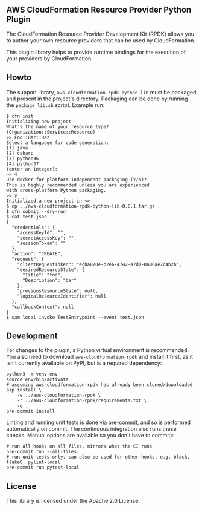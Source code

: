## AWS CloudFormation Resource Provider Python Plugin


The CloudFormation Resource Provider Development Kit (RPDK) allows you to author your own resource providers that can be used by CloudFormation.

This plugin library helps to provide runtime bindings for the execution of your providers by CloudFormation.

Howto
-----

The support library, `aws-cloudformation-rpdk-python-lib` must be packaged and present in the project's directory. Packaging can be done by running the `package_lib.sh` script. Example run:

```
$ cfn init
Initializing new project
What's the name of your resource type?
(Organization::Service::Resource)
>> Foo::Bar::Baz
Select a language for code generation:
[1] java
[2] csharp
[3] python36
[4] python37
(enter an integer):
>> 4
Use docker for platform-independent packaging (Y/n)?
This is highly recommended unless you are experienced
with cross-platform Python packaging.
>> y
Initialized a new project in <>
$ cp ../aws-cloudformation-rpdk-python-lib-0.0.1.tar.gz .
$ cfn submit --dry-run
$ cat test.json
{
  "credentials": {
    "accessKeyId": "",
    "secretAccessKey": "",
    "sessionToken": ""
  },
  "action": "CREATE",
  "request": {
    "clientRequestToken": "ecba020e-b2e6-4742-a7d0-8a06ae7c4b2b",
    "desiredResourceState": {
      "Title": "foo",
      "Description": "bar"
    },
    "previousResourceState": null,
    "logicalResourceIdentifier": null
  },
  "callbackContext": null
}
$ sam local invoke TestEntrypoint --event test.json
```

Development
-----------

For changes to the plugin, a Python virtual environment is recommended. You also need to download `aws-cloudformation-rpdk` and install it first, as it isn't currently available on PyPI, but is a required dependency:

```
python3 -m venv env
source env/bin/activate
# assuming aws-cloudformation-rpdk has already been cloned/downloaded
pip install \
    -e ../aws-cloudformation-rpdk \
    -r ../aws-cloudformation-rpdk/requirements.txt \
    -e .
pre-commit install
```

Linting and running unit tests is done via [pre-commit](https://pre-commit.com/), and so is performed automatically on commit. The continuous integration also runs these checks. Manual options are available so you don't have to commit):

```
# run all hooks on all files, mirrors what the CI runs
pre-commit run --all-files
# run unit tests only. can also be used for other hooks, e.g. black, flake8, pylint-local
pre-commit run pytest-local
```

License
-------

This library is licensed under the Apache 2.0 License.
